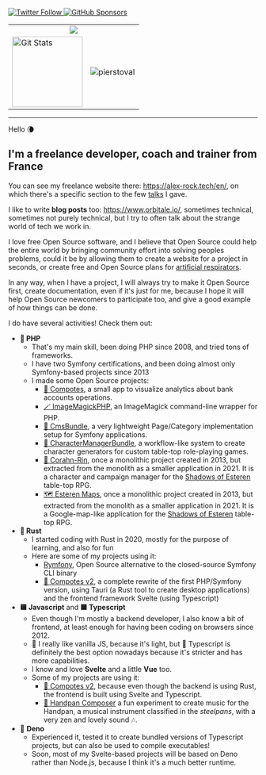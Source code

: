<p>
  <a href="https://twitter.com/pierstoval">
    <img alt="Twitter Follow" src="https://img.shields.io/twitter/follow/pierstoval?style=for-the-badge">
  </a>

  <a href="https://github.com/sponsors/pierstoval">
    <img alt="GitHub Sponsors" src="https://img.shields.io/static/v1?label=Sponsor&message=%E2%9D%A4&logo=GitHub&style=for-the-badge">
  </a>
</p>

<table>
  <tr>
    <td colspan="2" align="center">
      <img src="https://github-profile-trophy.vercel.app/?username=pierstoval&theme=onedark&no-frame=true&column=4">
    </td>
  </tr>
  <tr>
    <td>
      <a href="https://github.com/pierstoval"><img alt="Git Stats" src="https://github-readme-stats.vercel.app/api?username=pierstoval&show_icons=true&theme=tokyonight" height="142" /></a>
    </td>
    <td>
      <img src="https://github-readme-stats.vercel.app/api/top-langs/?username=pierstoval&theme=tokyonight&layout=compact&langs_count=10" alt="pierstoval" />
    </td>
  </tr>
</table>

<hr style="display:block;">

Hello 🌘

## I'm a freelance developer, coach and trainer from France

You can see my freelance website there: https://alex-rock.tech/en/, on which there's a specific section to the few [talks](https://alex-rock.tech/en/talks) I gave.

I like to write **blog posts** too: https://www.orbitale.io/, sometimes technical, sometimes not purely technical, but I try to often talk about the strange world of tech we work in.

I love free Open Source software, and I believe that Open Source could help the entire world by bringing community effort into solving peoples problems, could it be by allowing them to create a website for a project in seconds, or create free and Open Source plans for [artificial respirators](https://makair.life/).

In any way, when I have a project, I will always try to make it Open Source first, create documentation, even if it's just for me, because I hope it will help Open Source newcomers to participate too, and give a good example of how things can be done.

I do have several activities! Check them out:

* **🐘 PHP**
  * That's my main skill, been doing PHP since 2008, and tried tons of frameworks.
  * I have two Symfony certifications, and been doing almost only Symfony-based projects since 2013
  * I made some Open Source projects:
    * [🍎 Compotes](https://github.com/Orbitale/Compotes), a small app to visualize analytics about bank accounts operations.
    * [🪄 ImageMagickPHP](https://github.com/Orbitale/ImageMagickPHP), an ImageMagick command-line wrapper for PHP.
    * [📄 CmsBundle](https://github.com/Orbitale/CmsBundle), a very lightweight Page/Category implementation setup for Symfony applications.
    * [🎲 CharacterManagerBundle](https://github.com/Pierstoval/CharacterManagerBundle), a workflow-like system to create character generators for custom table-top role-playing games.
    * [🌳 Corahn-Rin](https://github.com/Pierstoval/CorahnRin), once a monolithic project created in 2013, but extracted from the monolith as a smaller application in 2021. It is a character and campaign manager for the [Shadows of Esteren](https://portal.esteren.org/en) table-top RPG.
    * [🗺 Esteren Maps](https://github.com/Pierstoval/EsterenMaps), once a monolithic project created in 2013, but extracted from the monolith as a smaller application in 2021. It is a Google-map-like application for the [Shadows of Esteren](https://portal.esteren.org/en) table-top RPG.
* **🦀 Rust**
  * I started coding with Rust in 2020, mostly for the purpose of learning, and also for fun
  * Here are some of my projects using it:
    * [Rymfony](https://github.com/Orbitale/Rymfony), Open Source alternative to the closed-source Symfony CLI binary
    * [🍎 Compotes v2](https://github.com/Orbitale/Compotes/tree/rewrite), a complete rewrite of the first PHP/Symfony version, using Tauri (a Rust tool to create desktop applications) and the frontend framework Svelte (using Typescript)
* **🟨 Javascript** and **🟦 Typescript**
  * Even though I'm mostly a backend developer, I also know a bit of frontend, at least enough for having been coding on browsers since 2012.
  * 🍦 I really like vanilla JS, because it's light, but 🔵 Typescript is definitely the best option nowadays because it's stricter and has more capabilities.
  * I know and love **Svelte** and a little **Vue** too.
  * Some of my projects are using it:
    * [🍎 Compotes v2](https://github.com/Orbitale/Compotes/tree/rewrite), because even though the backend is using Rust, the frontend is built using Svelte and Typescript.
    * [🎵 Handpan Composer](https://github.com/Pierstoval/handpan-svelte) a fun experiment to create music for the Handpan, a musical instrument classified in the _steelpans_, with a very zen and lovely sound 🎶.
* 🦕 **Deno**
  * Experienced it, tested it to create bundled versions of Typescript projects, but can also be used to compile executables!
  * Soon, most of my Svelte-based projects will be based on Deno rather than Node.js, because I think it's a much better runtime.
